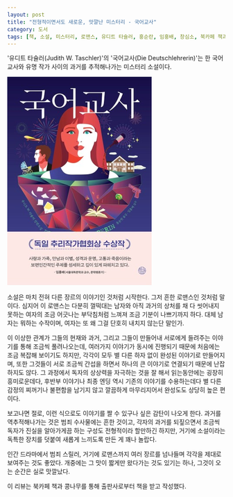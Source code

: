 ```yaml
---
layout: post
title: "전형적이면서도 새로운, 맛깔난 미스터리 - 국어교사"
category: 도서
tags: [책, 소설, 미스터리, 로맨스, 유디트 타슐러, 홍순란, 임홍배, 창심소, 북카페 책과 콩나무, 서평]
---
```


'유디트 타슐러(Judith W. Taschler)'의
'국어교사(Die Deutschlehrerin)'는
한 국어교사와 유명 작가 사이의 과거를 추적해나가는 미스터리 소설이다.

![표지](/images/book/die-deutschlehrerin-book-h480.jpg)

소설은 마치 전혀 다른 장르의 이야기인 것처럼 시작한다.
그저 흔한 로맨스인 것처럼 말이다.
심지어 이 로맨스는 다분히 껄떡대는 남자와
아직 과거의 상처를 채 다 씻어내지 못하는 여자의
조금 어긋나는 부닥침처럼 느껴져 조금 기분이 나쁘기까지 하다.
대체 남자는 뭐하는 수작이며,
여자는 또 왜 그걸 단호히 내치지 않는단 말인가.

이 이상한 관계가 그들의 현재와 과거, 그리고 그들이 만들어내 서로에게 들려주는 이야기를 통해 조금씩 풀려나오는데,
여러가지 이야기가 동시에 진행되기 때문에 처음에는 조금 복잡해 보이기도 하지만,
각각이 모두 별 다른 하자 없이 완성된 이야기로 만들어지며,
또한 그것들이 서로 조금씩 간섭을 하면서 하나의 큰 이야기로 연결되기 때문에 난잡하지도 않다.
그 과정에서 독자의 상상력을 자극하는 것을 잘 해서 읽는동안에는 굉장히 흥미로운데다,
후반부 이야기나 최종 엔딩 역시 기존의 이야기를 수용하는데다
별 다른 감정의 찌꺼기나 불편함을 남기지 않고 깔끔하게 마무리지어서
완성도도 상당히 높은 편이다.

보고나면 절로, 이런 식으로도 이야기를 짤 수 있구나 싶은 감탄이 나오게 한다.
과거를 역추적해나가는 것은 범죄 수사물에는 흔한 것이고,
각자의 과거를 되짚으면서 조금씩 독자가 진실을 알아가게끔 하는 구성도 전형적이라 할만하긴 하지만,
거기에 소설이라는 독특한 장치를 덧붙여 새롭게 느끼도록 만든 게 꽤나 놀랍다.

인간 드라마에서 범죄 스릴러, 거기에 로맨스까지
여러 장르를 넘나들며 각각을 제대로 보여주는 것도 좋았다.
개중에는 그 맛이 짧게만 왔다가는 것도 있기는 하나,
그것이 오는 순간은 실로 맛깔났다.



<div class="im im-info">
이 리뷰는 북카페 책과 콩나무를 통해 출판사로부터 책을 받고 작성했다.
</div>
